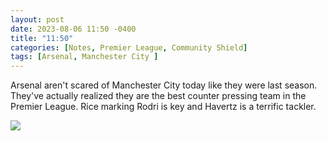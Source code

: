 ```yaml
---
layout: post
date: 2023-08-06 11:50 -0400
title: "11:50"
categories: [Notes, Premier League, Community Shield]
tags: [Arsenal, Manchester City ]
---
```


Arsenal aren't scared of Manchester City today like they were last season. They've actually realized they are the best counter pressing team in the Premier League. Rice marking Rodri is key and Havertz is a terrific tackler. 

![](https://i.imgur.com/uj6bgAB.jpg)




